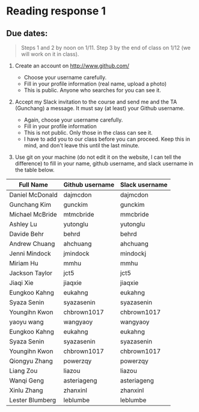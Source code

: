 # Reading response 1 

## Due dates:
> Steps 1 and 2 by noon on 1/11.
> Step 3 by the end of class on 1/12 (we will work on it in class).

1. Create an account on http://www.github.com/
    + Choose your username carefully.
    + Fill in your profile information (real name, upload a photo)
    + This is public. Anyone who searches for you can see it.
    
2. Accept my Slack invitation to the course and send me and the TA (Gunchang) a message. It must say (at least) your Github username.
    + Again, choose your username carefully.
    + Fill in your profile information
    + This is not public. Only those in the class can see it.
    + I have to add you to our class before you can proceed. Keep this in mind, and don't leave this until the last minute.
    
3. Use git on your machine (do not edit it on the website, I can tell the difference) to fill in your name, github username, and slack username in the table below.

|     Full Name           | Github username | Slack username |
|-------------------------|-----------------|----------------|
| Daniel McDonald         | dajmcdon        | dajmcdon       |
| Gunchang Kim          | gunckim       |   gunckim   | 
| Michael McBride         | mtmcbride       | mmcbride       |
| Ashley Lu               | yutonglu        | yutonglu       |
| Davide Behr             | behrd           | behrd          |
| Andrew Chuang           | ahchuang        | ahchuang       |
| Jenni Mindock          |jmindock         | mindockj      |
| Miriam Hu               | mmhu            | mmhu           |
| Jackson Taylor	  | jct5	    | jct5	     |
| Jiaqi Xie      | jiaqxie       | jiaqxie      |
| Eungkoo Kahng           | eukahng         | eukahng        |
| Syaza Senin		  | syazasenin      | syazasenin     |
| Youngihn Kwon		  | chbrown1017     | chbrown1017     |
| yaoyu wang        | wangyaoy        | wangyaoy        |
| Eungkoo Kahng           | eukahng         | eukahng        |
| Syaza Senin		  | syazasenin      | syazasenin     |
| Youngihn Kwon		  | chbrown1017     | chbrown1017     
| Qiongyu Zhang       | powerzqy        | powerzqy       |
| Liang Zou     | liazou    | liazou   |
| Wanqi Geng      | asteriageng    |       asteriageng|
| Xinlu Zhang    |    zhanxinl |     zhanxinl |
| Lester Blumberg	  | leblumbe	    | leblumbe	     |